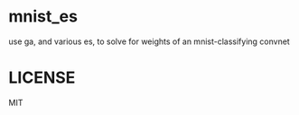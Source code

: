 # mnist_es
use ga, and various es, to solve for weights of an mnist-classifying convnet

# LICENSE

MIT